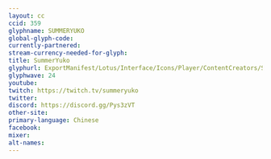 ```yaml
---
layout: cc
ccid: 359
glyphname: SUMMERYUKO
global-glyph-code:
currently-partnered:
stream-currency-needed-for-glyph:
title: SummerYuko
glyphurl: ExportManifest/Lotus/Interface/Icons/Player/ContentCreators/SummerYuko.png
glyphwave: 24
youtube:
twitch: https://twitch.tv/summeryuko
twitter:
discord: https://discord.gg/Pys3zVT
other-site:
primary-language: Chinese
facebook:
mixer:
alt-names:
---
```


